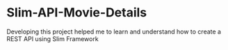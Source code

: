 # Slim-API-Movie-Details
Developing this project helped me to learn and understand how to create a REST API using Slim Framework
